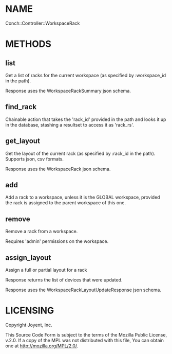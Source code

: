 # NAME

Conch::Controller::WorkspaceRack

# METHODS

## list

Get a list of racks for the current workspace (as specified by :workspace\_id in the path).

Response uses the WorkspaceRackSummary json schema.

## find\_rack

Chainable action that takes the 'rack\_id' provided in the path and looks it up in the
database, stashing a resultset to access it as 'rack\_rs'.

## get\_layout

Get the layout of the current rack (as specified by :rack\_id in the path).
Supports json, csv formats.

Response uses the WorkspaceRack json schema.

## add

Add a rack to a workspace, unless it is the GLOBAL workspace, provided the rack
is assigned to the parent workspace of this one.

## remove

Remove a rack from a workspace.

Requires 'admin' permissions on the workspace.

## assign\_layout

Assign a full or partial layout for a rack

Response returns the list of devices that were updated.

Response uses the WorkspaceRackLayoutUpdateResponse json schema.

# LICENSING

Copyright Joyent, Inc.

This Source Code Form is subject to the terms of the Mozilla Public License,
v.2.0. If a copy of the MPL was not distributed with this file, You can obtain
one at http://mozilla.org/MPL/2.0/.
